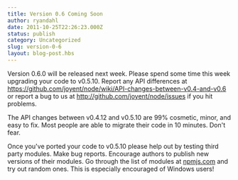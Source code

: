 ```yaml
---
title: Version 0.6 Coming Soon
author: ryandahl
date: 2011-10-25T22:26:23.000Z
status: publish
category: Uncategorized
slug: version-0-6
layout: blog-post.hbs
---
```


Version 0.6.0 will be released next week. Please spend some time this
week upgrading your code to v0.5.10. Report any API differences at <a
href="https://github.com/joyent/node/wiki/API-changes-between-v0.4-and-v0.6">https://github.com/joyent/node/wiki/API-changes-between-v0.4-and-v0.6</a>
or report a bug to us at <a
href="http://github.com/joyent/node/issues">http://github.com/joyent/node/issues</a>
if you hit problems.

The API changes between v0.4.12 and v0.5.10 are 99% cosmetic, minor,
and easy to fix. Most people are able to migrate their code in 10
minutes. Don't fear.

Once you've ported your code to v0.5.10 please help out by testing
third party modules. Make bug reports. Encourage authors to publish
new versions of their modules. Go through the list of modules at <a
href="https://npmjs.com/">npmjs.com</a> and try out random
ones. This is especially encouraged of Windows users!
